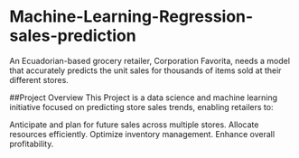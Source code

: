 # Machine-Learning-Regression-sales-prediction

An Ecuadorian-based grocery retailer, Corporation Favorita, needs a model that accurately predicts the unit sales for thousands of items sold at their different stores.

##Project Overview
This Project is a data science and machine learning initiative focused on predicting store sales trends, enabling retailers to:

Anticipate and plan for future sales across multiple stores.
Allocate resources efficiently.
Optimize inventory management.
Enhance overall profitability.
